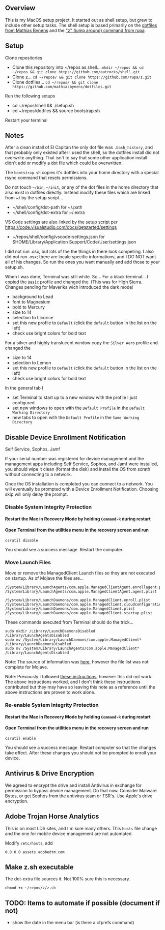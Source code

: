 ## Overview

This is my MacOS setup project. It started out as shell setup, but grew
to include other setup tasks. The shell setup is based primarily on the
[dotfiles from Mathias Bynens](https://github.com/mathiasbynens/dotfiles) 
and the ["z" (jump around) command from rupa](https://github.com/rupa/z).

## Setup

Clone repositories

* Clone this repository into ~/repos as shell... `mkdir ~/repos && cd ~/repos && git clone https://github.com/eatrocks/shell.git`
* Clone z... `cd ~/repos/ && git clone https://github.com/rupa/z.git`
* Clone dotfiles... `cd ~/repos/ && git clone https://github.com/mathiasbynens/dotfiles.git`

Run the following setups

* cd ~/repos/shell && ./setup.sh
* cd ~/repos/dotfiles && source bootstrap.sh

Restart your terminal

## Notes

After a clean install of El Capitan the only dot file was `.bash_history`, 
and that probably only existed after I used the shell, so the dotfiles 
install did not overwrite anything. That isn't to say that some other 
application install didn't add or modify a dot file which could be overwritten.

The `bootstrap.sh` copies it's dotfiles into your home directory with 
a special rsync command that resets permissions.

Do not touch `~/bin`, `~/init`, or any of the dot files in the home 
directory that also exist in dotfiles directly. Instead modify these 
files which are linked from ~/ by the setup script...

* ~/shell/config/dot-path for ~/.path
* ~/shell/config/dot-extra for ~/.extra

VS Code settings are also linked by the setup script
per https://code.visualstudio.com/docs/getstarted/settings

* ~/repos/shell/config/vscode-settings.json for $HOME/Library/Application Support/Code/User/settings.json

I did not run .osx, but lots of the the things in there look compelling. 
I also did not run .osx; there are locale specific informations, and I 
DO NOT want all of his changes. So run the ones you want manually and 
add those to your setup.sh.

When I was done, Terminal was still white. So...
For a black terminal... I copied the `Basic` profile and changed the. (This was for High Sierra. Changes pending for Maveriks wich introduced the dark mode)

* background to Lead
* font to Magnesium
* bold to Mercury
* size to 14
* selection to Licorice
* set this new profile to `Default` (click the `default` button in the list on the left)
* check use bright colors for bold text

For a silver and highly translucent window copy the `Silver Aero` profile and changed the

* size to 14
* selection to Lemon
* set this new profile to `Default` (click the `default` button in the list on the left)
* check use bright colors for bold text

In the general tab I

* set Terminal to start up to a new window with the profile I just configured
* set new windows to open with the `Default Profile` in the `Default Working Directory`
* new tabs to open with the `Default Profile` in the `Same Working Directory`

## Disable Device Enrollment Notification

Self Service, Sophos, Jamf

If your serial number was registered for device management and the management apps 
including Self Service, Sophos, and Jamf were installed, you should wipe it clean 
(format the disk) and install the OS from scrath without connecting to a network.

Once the OS installation is completed you can connect to a network. You will eventually
be prompted with a Device Enrollment Notification. Choosing skip will only delay the 
prompt.

### Disable System Integrity Protection

#### Restart the Mac in Recovery Mode by holding `Command-R` during restart

#### Open Terminal from the utilities menu in the recovery screen and run

```
csrutil disable
```

You should see a success message. Restart the computer.

### Move Launch Files

Move or remove the ManagedClient Launch files so they are not executed on startup. 
As of Mojave the files are...

```
/System/Library/LaunchAgents/com.apple.ManagedClientAgent.enrollagent.plist
/System/Library/LaunchAgents/com.apple.ManagedClientAgent.agent.plist

/System/Library/LaunchDaemons/com.apple.ManagedClient.enroll.plist
/System/Library/LaunchDaemons/com.apple.ManagedClient.cloudconfigurationd.plist
/System/Library/LaunchDaemons/com.apple.ManagedClient.plist
/System/Library/LaunchDaemons/com.apple.ManagedClient.startup.plist
```

These commands executed from Terminal should do the trick...

```
sudo mkdir /Library/LaunchDaemonsDisabled /Library/LaunchAgentsDisabled
sudo mv /System/Library/LaunchDaemons/com.apple.ManagedClient* /Library/LaunchDaemonsDisabled
sudo mv /System/Library/LaunchAgents/com.apple.ManagedClient* /Library/LaunchAgentsDisabled
```

Note: The source of information was [here](https://apple.stackexchange.com/questions/216890/disable-device-enollment-notification-window), 
however the file list was not complete for Mojave.

Note: Previously I followed [these instructions](https://gist.github.com/sghiassy/a3927405cf4ffe81242f4ecb01c382ac), however this did not work. The above instructions worked, and I don't think these instructions contributed but they may have so leaving this note as a reference until the above instructions are proven to work alone.


### Re-enable System Integrity Protection

#### Restart the Mac in Recovery Mode by holding `Command-R` during restart

#### Open Terminal from the utilities menu in the recovery screen and run

```
csrutil enable
```

You should see a success message. Restart computer so that the changes take effect. After these 
changes you should not be prompted to enroll your device.

## Antivirus & Drive Encryption

We agreed to encrypt the drive and install Antivirus in exchange for permission
to bypass device management. Do that now. Consider Malware Bytes, or get Sophos
from the antivirus team or TSR's. Use Apple's drive encryption.

## Adobe Trojan Horse Analytics

This is on most LDS sites, and I'm sure many others. This `hosts` file change and
the one for mobile device management are not automated.

Modify `/etc/hosts`, add

```
0.0.0.0 assets.adobedtm.com
```

## Make z.sh executable

The dot-extra file sources it. Not 100% sure this is necessary.

```
chmod +x ~/repos/z/z.sh
```

## TODO: Items to automate if possible (document if not)

- show the date in the menu bar (is there a cfprefs command)